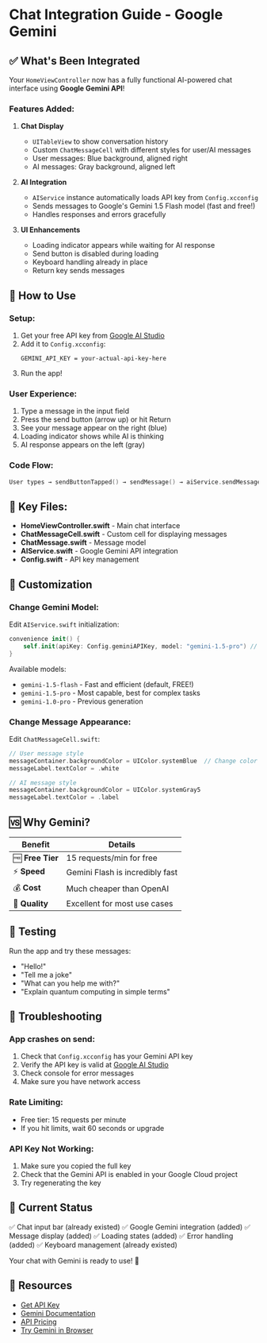 # Chat Integration Guide - Google Gemini

## ✅ What's Been Integrated

Your `HomeViewController` now has a fully functional AI-powered chat interface using **Google Gemini API**!

### Features Added:

1. **Chat Display**
   - `UITableView` to show conversation history
   - Custom `ChatMessageCell` with different styles for user/AI messages
   - User messages: Blue background, aligned right
   - AI messages: Gray background, aligned left

2. **AI Integration**
   - `AIService` instance automatically loads API key from `Config.xcconfig`
   - Sends messages to Google's Gemini 1.5 Flash model (fast and free!)
   - Handles responses and errors gracefully

3. **UI Enhancements**
   - Loading indicator appears while waiting for AI response
   - Send button is disabled during loading
   - Keyboard handling already in place
   - Return key sends messages

## 🚀 How to Use

### Setup:
1. Get your free API key from [Google AI Studio](https://makersuite.google.com/app/apikey)
2. Add it to `Config.xcconfig`:
   ```
   GEMINI_API_KEY = your-actual-api-key-here
   ```
3. Run the app!

### User Experience:
1. Type a message in the input field
2. Press the send button (arrow up) or hit Return
3. See your message appear on the right (blue)
4. Loading indicator shows while AI is thinking
5. AI response appears on the left (gray)

### Code Flow:
```swift
User types → sendButtonTapped() → sendMessage() → aiService.sendMessage() → Display response
```

## 📝 Key Files:

- **HomeViewController.swift** - Main chat interface
- **ChatMessageCell.swift** - Custom cell for displaying messages
- **ChatMessage.swift** - Message model
- **AIService.swift** - Google Gemini API integration
- **Config.swift** - API key management

## 🎨 Customization

### Change Gemini Model:
Edit `AIService.swift` initialization:
```swift
convenience init() {
    self.init(apiKey: Config.geminiAPIKey, model: "gemini-1.5-pro") // More powerful
}
```

Available models:
- `gemini-1.5-flash` - Fast and efficient (default, FREE!)
- `gemini-1.5-pro` - Most capable, best for complex tasks
- `gemini-1.0-pro` - Previous generation

### Change Message Appearance:
Edit `ChatMessageCell.swift`:
```swift
// User message style
messageContainer.backgroundColor = UIColor.systemBlue  // Change color
messageLabel.textColor = .white

// AI message style
messageContainer.backgroundColor = UIColor.systemGray5
messageLabel.textColor = .label
```

## 🆚 Why Gemini?

| Benefit | Details |
|---------|---------|
| 🆓 **Free Tier** | 15 requests/min for free |
| ⚡ **Speed** | Gemini Flash is incredibly fast |
| 💰 **Cost** | Much cheaper than OpenAI |
| 🎯 **Quality** | Excellent for most use cases |

## 🔧 Testing

Run the app and try these messages:
- "Hello!"
- "Tell me a joke"
- "What can you help me with?"
- "Explain quantum computing in simple terms"

## 🐛 Troubleshooting

### App crashes on send:
1. Check that `Config.xcconfig` has your Gemini API key
2. Verify the API key is valid at [Google AI Studio](https://makersuite.google.com/)
3. Check console for error messages
4. Make sure you have network access

### Rate Limiting:
- Free tier: 15 requests per minute
- If you hit limits, wait 60 seconds or upgrade

### API Key Not Working:
1. Make sure you copied the full key
2. Check that the Gemini API is enabled in your Google Cloud project
3. Try regenerating the key

## 📱 Current Status

✅ Chat input bar (already existed)
✅ Google Gemini integration (added)
✅ Message display (added)
✅ Loading states (added)
✅ Error handling (added)
✅ Keyboard management (already existed)

Your chat with Gemini is ready to use! 🎉

## 🔗 Resources

- [Get API Key](https://makersuite.google.com/app/apikey)
- [Gemini Documentation](https://ai.google.dev/docs)
- [API Pricing](https://ai.google.dev/pricing)
- [Try Gemini in Browser](https://gemini.google.com/)
